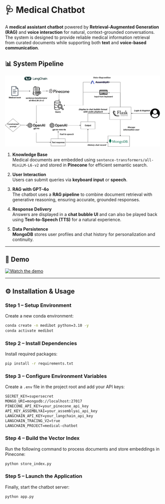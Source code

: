 



# 🩺 Medical Chatbot  

A **medical assistant chatbot** powered by **Retrieval-Augmented Generation (RAG)** and **voice interaction** for natural, context-grounded conversations.  
The system is designed to provide reliable medical information retrieval from curated documents while supporting both **text** and **voice-based communication**.  


## 📊 System Pipeline  

![Pipeline Overview](static/images/pipeline.png)

1. **Knowledge Base**  
   Medical documents are embedded using `sentence-transformers/all-MiniLM-L6-v2` and stored in **Pinecone** for efficient semantic search.  

2. **User Interaction**  
   Users can submit queries via **keyboard input** or **speech**.  

3. **RAG with GPT-4o**  
   The chatbot uses a **RAG pipeline** to combine document retrieval with generative reasoning, ensuring accurate, grounded responses.  

4. **Response Delivery**  
   Answers are displayed in a **chat bubble UI** and can also be played back using **Text-to-Speech (TTS)** for a natural experience.  

5. **Data Persistence**  
   **MongoDB** stores user profiles and chat history for personalization and continuity.  

---

## 🎥 Demo  

[![Watch the demo](https://img.youtube.com/vi/your_youtube_id/0.jpg)](https://youtube.com/watch?v=your_youtube_id)  

---

## ⚙️ Installation & Usage  

### Step 1 – Setup Environment  
Create a new conda environment:  

```bash
conda create -n medibot python=3.10 -y
conda activate medibot
````

### Step 2 – Install Dependencies

Install required packages:

```bash
pip install -r requirements.txt
```

### Step 3 – Configure Environment Variables

Create a `.env` file in the project root and add your API keys:

```env
SECRET_KEY=supersecret
MONGO_URI=mongodb://localhost:27017
PINECONE_API_KEY=your_pinecone_api_key
API_KEY_ASSEMBLYAI=your_assemblyai_api_key
LANGCHAIN_API_KEY=your_langchain_api_key
LANGCHAIN_TRACING_V2=true
LANGCHAIN_PROJECT=medical-chatbot
```

### Step 4 – Build the Vector Index

Run the following command to process documents and store embeddings in Pinecone:

```bash
python store_index.py
```

### Step 5 – Launch the Application

Finally, start the chatbot server:

```bash
python app.py
```


